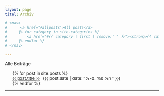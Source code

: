 ```yaml
---
layout: page
titel: Archiv

# <nav>
#      <a href="#allposts">All posts</a>
#     {% for category in site.categories %}
#         <a href="#{{ category | first | remove:' ' }}"><strong>{{ category | first }}</strong></a> {% if forloop.last %}.{% else %}, {% endif %}
#     {% endfor %}
# </nav>

---
```


<div class="catbloc" id="allposts">
<div class="category-title">Alle Beiträge</div>
          <ul>
              {% for post in site.posts %}
              <div class="category-list">
		<a href="{{ site.url }}/{{ post.url }}" class="category-list-title">{{ post.title }}</a>
		&nbsp;
		<span class="category-list-date">({{ post.date | date: "%-d. %b %Y" }})</span>
   	</div>
     {% endfor %}
         </ul>
 </div>

---